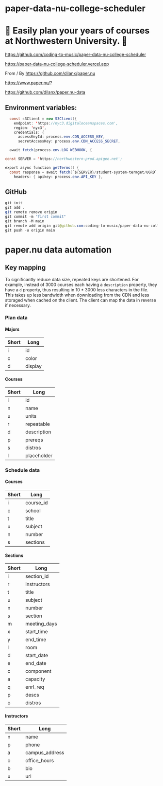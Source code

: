 # paper-data-nu-college-scheduler

# 🚀 Easily plan your years of courses at Northwestern University. 🚀

https://github.com/coding-to-music/paper-data-nu-college-scheduler

https://paper-data-nu-college-scheduler.vercel.app

From / By https://github.com/dilanx/paper.nu

https://www.paper.nu/?

https://github.com/dilanx/paper.nu-data

## Environment variables:

```java
  const s3Client = new S3Client({
    endpoint: 'https://nyc3.digitaloceanspaces.com',
    region: 'nyc3',
    credentials: {
      accessKeyId: process.env.CDN_ACCESS_KEY,
      secretAccessKey: process.env.CDN_ACCESS_SECRET,

  await fetch(process.env.LOG_WEBHOOK, {

const SERVER = 'https://northwestern-prod.apigee.net';

export async function getTerms() {
  const response = await fetch(`${SERVER}/student-system-termget/UGRD`, {
    headers: { apikey: process.env.API_KEY },

```

## GitHub

```java
git init
git add .
git remote remove origin
git commit -m "first commit"
git branch -M main
git remote add origin git@github.com:coding-to-music/paper-data-nu-college-scheduler.git
git push -u origin main
```

# paper.nu data automation

## Key mapping

To significantly reduce data size, repeated keys are shortened. For example, instead of 3000 courses each having a `description` property, they have a `d` property, thus resulting in 10 \* 3000 less characters in the file. This takes up less bandwidth when downloading from the CDN and less storaged when cached on the client. The client can map the data in reverse if necessary.

### Plan data

#### Majors

| Short | Long    |
| ----- | ------- |
| i     | id      |
| c     | color   |
| d     | display |

#### Courses

| Short | Long        |
| ----- | ----------- |
| i     | id          |
| n     | name        |
| u     | units       |
| r     | repeatable  |
| d     | description |
| p     | prereqs     |
| s     | distros     |
| l     | placeholder |

### Schedule data

#### Courses

| Short | Long      |
| ----- | --------- |
| i     | course_id |
| c     | school    |
| t     | title     |
| u     | subject   |
| n     | number    |
| s     | sections  |

#### Sections

| Short | Long         |
| ----- | ------------ |
| i     | section_id   |
| r     | instructors  |
| t     | title        |
| u     | subject      |
| n     | number       |
| s     | section      |
| m     | meeting_days |
| x     | start_time   |
| y     | end_time     |
| l     | room         |
| d     | start_date   |
| e     | end_date     |
| c     | component    |
| a     | capacity     |
| q     | enrl_req     |
| p     | descs        |
| o     | distros      |

#### Instructors

| Short | Long           |
| ----- | -------------- |
| n     | name           |
| p     | phone          |
| a     | campus_address |
| o     | office_hours   |
| b     | bio            |
| u     | url            |
